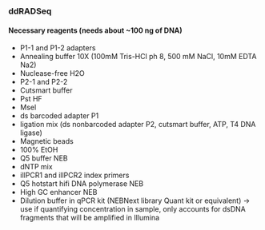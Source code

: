 ### ddRADSeq

#### Necessary reagents (needs about ~100 ng of DNA)
- P1-1 and P1-2 adapters
- Annealing buffer 10X (100mM Tris-HCl ph 8, 500 mM NaCl, 10mM EDTA Na2)
- Nuclease-free H2O
- P2-1 and P2-2
- Cutsmart buffer
- Pst HF
- Msel
- ds barcoded adapter P1
- ligation mix (ds nonbarcoded adapter P2, cutsmart buffer, ATP, T4 DNA ligase)
- Magnetic beads
- 100% EtOH
- Q5 buffer NEB
- dNTP mix
- illPCR1 and illPCR2 index primers
- Q5 hotstart hifi DNA polymerase NEB
- High GC enhancer NEB
- Dilution buffer in qPCR kit (NEBNext library Quant kit or equivalent) -> use if quantifying concentration in sample, only accounts for dsDNA fragments that will be amplified in Illumina
